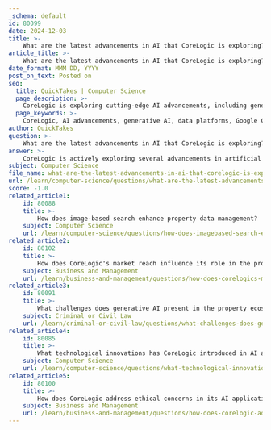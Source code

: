 ```yaml
---
_schema: default
id: 80099
date: 2024-12-03
title: >-
    What are the latest advancements in AI that CoreLogic is exploring?
article_title: >-
    What are the latest advancements in AI that CoreLogic is exploring?
date_format: MMM DD, YYYY
post_on_text: Posted on
seo:
  title: QuickTakes | Computer Science
  page_description: >-
    CoreLogic is exploring cutting-edge AI advancements, including generative AI, partnerships with Google Cloud, and no-code analytics tools, to enhance decision-making and efficiency in the property ecosystem.
  page_keywords: >-
    CoreLogic, AI advancements, generative AI, data platforms, Google Cloud partnership, image recognition, analytics, no-code tools, responsible AI, property ecosystem
author: QuickTakes
question: >-
    What are the latest advancements in AI that CoreLogic is exploring?
answer: >-
    CoreLogic is actively exploring several advancements in artificial intelligence (AI) to enhance its offerings in the property ecosystem. Here are some of the latest developments:\n\n1. **Generative AI and Data Platforms**: CoreLogic has appointed Malliga Krishnan as Chief Data Officer, emphasizing its commitment to advancing generative AI and data platform capabilities. This strategic move aims to deliver next-generation data products that can significantly improve decision-making processes in real estate.\n\n2. **Collaboration with Google Cloud**: CoreLogic has deepened its partnership with Google Cloud, leveraging its Vertex AI capabilities. This collaboration is focused on developing new product features, including image and climate risk analytics, natural language processing, and predictive modeling. These tools are designed to help clients make faster, smarter, and more informed decisions.\n\n3. **Image Recognition and Analytics**: CoreLogic is utilizing advanced image recognition technologies to analyze property imagery. This capability allows for the automatic monitoring of property listings, identification of anomalies in market data, and predictions of future market conditions based on historical trends.\n\n4. **AI-Driven Restoration Job Management**: The company has introduced AI-driven enhancements to its restoration job management platform, which includes image analytics and property data features aimed at improving property claims and restoration processes.\n\n5. **No-Code Data Analytics Tools**: CoreLogic has developed no-code data analytics tools that empower real estate professionals to gain insights from property data without requiring extensive technical expertise. This democratizes access to data-driven decision-making.\n\n6. **Responsible AI Practices**: CoreLogic emphasizes the importance of data quality and responsible AI practices. The company is committed to ensuring that its AI technologies are powered by comprehensive and objective data sets, which include over 1 billion points of property intelligence.\n\n7. **Future Innovations**: Looking ahead, CoreLogic plans to continue driving innovation by integrating AI into its digital ecosystem, focusing on creating solutions that provide everyday value through proprietary data assets and workflow technologies.\n\nThese advancements reflect CoreLogic's dedication to harnessing AI to transform the property ecosystem, improve risk management, and enhance the overall efficiency of real estate transactions.
subject: Computer Science
file_name: what-are-the-latest-advancements-in-ai-that-corelogic-is-exploring.md
url: /learn/computer-science/questions/what-are-the-latest-advancements-in-ai-that-corelogic-is-exploring
score: -1.0
related_article1:
    id: 80088
    title: >-
        How does image-based search enhance property data management?
    subject: Computer Science
    url: /learn/computer-science/questions/how-does-imagebased-search-enhance-property-data-management
related_article2:
    id: 80102
    title: >-
        How does CoreLogic's market reach influence its role in the property ecosystem?
    subject: Business and Management
    url: /learn/business-and-management/questions/how-does-corelogics-market-reach-influence-its-role-in-the-property-ecosystem
related_article3:
    id: 80091
    title: >-
        What challenges does generative AI present in the property ecosystem?
    subject: Criminal or Civil Law
    url: /learn/criminal-or-civil-law/questions/what-challenges-does-generative-ai-present-in-the-property-ecosystem
related_article4:
    id: 80085
    title: >-
        What technological innovations has CoreLogic introduced in AI and image analytics?
    subject: Computer Science
    url: /learn/computer-science/questions/what-technological-innovations-has-corelogic-introduced-in-ai-and-image-analytics
related_article5:
    id: 80100
    title: >-
        How does CoreLogic address ethical concerns in its AI applications?
    subject: Business and Management
    url: /learn/business-and-management/questions/how-does-corelogic-address-ethical-concerns-in-its-ai-applications
---
```


&nbsp;